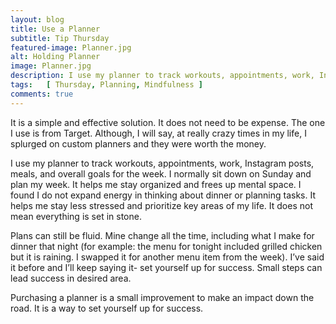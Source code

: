 ```yaml
---
layout: blog
title: Use a Planner
subtitle: Tip Thursday
featured-image: Planner.jpg
alt: Holding Planner
image: Planner.jpg
description: I use my planner to track workouts, appointments, work, Instagram posts, meals, and overall goals for the week. I normally sit down on Sunday and plan my week. It helps me stay organized and frees up mental space.
tags:   [ Thursday, Planning, Mindfulness ]
comments: true
---
```

It is a simple and effective solution. It does not need to be expense. The one I use is from Target. Although, I will say, at really crazy times in my life, I splurged on custom planners and they were worth the money.

I use my planner to track workouts, appointments, work, Instagram posts, meals, and overall goals for the week. I normally sit down on Sunday and plan my week. It helps me stay organized and frees up mental space. I found I do not expand energy in thinking about dinner or planning tasks. It helps me stay less stressed and prioritize key areas of my life. It does not mean everything is set in stone.

Plans can still be fluid. Mine change all the time, including what I make for dinner that night (for example: the menu for tonight included grilled chicken but it is raining. I swapped it for another menu item from the week). I’ve said it before and I’ll keep saying it- set yourself up for success. Small steps can lead success in desired area.

Purchasing a planner is a small improvement to make an impact down the road. It is a way to set yourself up for success.
